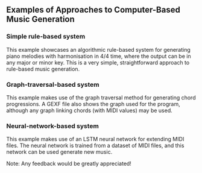 ## Examples of Approaches to Computer-Based Music Generation

### Simple rule-based system
This example showcases an algorithmic rule-based system for generating piano melodies with harmonisation in 4/4 time, where the output can be in any major or minor key. This is a very simple, straightforward approach to rule-based music generation.

### Graph-traversal-based system
This example makes use of the graph traversal method for generating chord progressions. A GEXF file also shows the graph used for the program, although any graph linking chords (with MIDI values) may be used.

### Neural-network-based system
This example makes use of an LSTM neural network for extending MIDI files. The neural network is trained from a dataset of MIDI files, and this network can be used generate new music.

Note: Any feedback would be greatly appreciated!